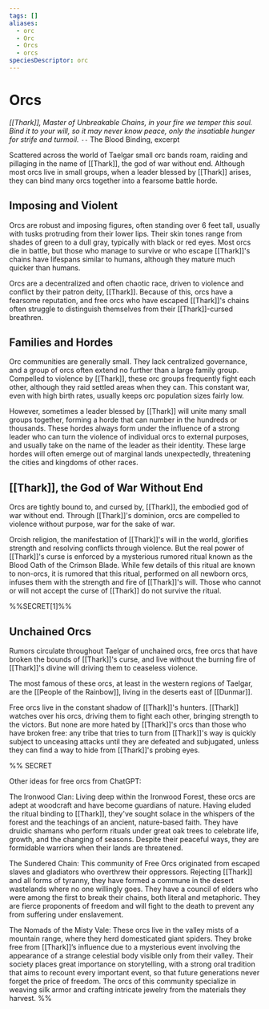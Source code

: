 ```yaml
---
tags: []
aliases:
  - orc
  - Orc
  - Orcs
  - orcs
speciesDescriptor: orc
---
```

# Orcs

*[[Thark]], Master of Unbreakable Chains, in your fire we temper this soul. Bind it to your will, so it may never know peace, only the insatiable hunger for strife and turmoil.*
`--` The Blood Binding, excerpt

Scattered across the world of Taelgar small orc bands roam, raiding and pillaging in the name of [[Thark]], the god of war without end. Although most orcs live in small groups, when a leader blessed by [[Thark]] arises, they can bind many orcs together into a fearsome battle horde. 
## Imposing and Violent
Orcs are robust and imposing figures, often standing over 6 feet tall, usually with tusks protruding from their lower lips. Their skin tones range from shades of green to a dull gray, typically with black or red eyes. Most orcs die in battle, but those who manage to survive or who escape [[Thark]]'s chains have lifespans similar to humans, although they mature much quicker than humans. 

Orcs are a decentralized and often chaotic race, driven to violence and conflict by their patron deity, [[Thark]]. Because of this, orcs have a fearsome reputation, and free orcs who have escaped [[Thark]]'s chains often struggle to distinguish themselves from their [[Thark]]-cursed breathren.
## Families and Hordes
Orc communities are generally small. They lack centralized governance, and a group of orcs often extend no further than a large family group. Compelled to violence by [[Thark]], these orc groups frequently fight each other, although they raid settled areas when they can. This constant war, even with high birth rates, usually keeps orc population sizes fairly low. 

However, sometimes a leader blessed by [[Thark]] will unite many small groups together, forming a horde that can number in the hundreds or thousands. These hordes always form under the influence of a strong leader who can turn the violence of individual orcs to external purposes, and usually take on the name of the leader as their identity. These large hordes will often emerge out of marginal lands unexpectedly, threatening the cities and kingdoms of other races. 
## [[Thark]], the God of War Without End
Orcs are tightly bound to, and cursed by, [[Thark]], the embodied god of war without end. Through [[Thark]]'s dominion, orcs are compelled to violence without purpose, war for the sake of war. 

Orcish religion, the manifestation of [[Thark]]'s will in the world, glorifies strength and resolving conflicts through violence. But the real power of [[Thark]]'s curse is enforced by a mysterious rumored ritual known as the Blood Oath of the Crimson Blade. While few details of this ritual are known to non-orcs, it is rumored that this ritual, performed on all newborn orcs, infuses them with the strength and fire of [[Thark]]'s will. Those who cannot or will not accept the curse of [[Thark]] do not survive the ritual. 

%%SECRET[1]%%

## Unchained Orcs

Rumors circulate throughout Taelgar of unchained orcs, free orcs that have broken the bounds of [[Thark]]'s curse, and live without the burning fire of [[Thark]]'s divine will driving them to ceaseless violence.

The most famous of these orcs, at least in the western regions of Taelgar, are the [[People of the Rainbow]], living in the deserts east of [[Dunmar]]. 

Free orcs live in the constant shadow of [[Thark]]'s hunters. [[Thark]] watches over his orcs, driving them to fight each other, bringing strength to the victors. But none are more hated by [[Thark]]'s orcs than those who have broken free: any tribe that tries to turn from [[Thark]]'s way is quickly subject to unceasing attacks until they are defeated and subjugated, unless they can find a way to hide from [[Thark]]'s probing eyes. 

%% SECRET

Other ideas for free orcs from ChatGPT:

The Ironwood Clan: Living deep within the Ironwood Forest, these orcs are adept at woodcraft and have become guardians of nature. Having eluded the ritual binding to [[Thark]], they've sought solace in the whispers of the forest and the teachings of an ancient, nature-based faith. They have druidic shamans who perform rituals under great oak trees to celebrate life, growth, and the changing of seasons. Despite their peaceful ways, they are formidable warriors when their lands are threatened.

The Sundered Chain: This community of Free Orcs originated from escaped slaves and gladiators who overthrew their oppressors. Rejecting [[Thark]] and all forms of tyranny, they have formed a commune in the desert wastelands where no one willingly goes. They have a council of elders who were among the first to break their chains, both literal and metaphoric. They are fierce proponents of freedom and will fight to the death to prevent any from suffering under enslavement.

The Nomads of the Misty Vale: These orcs live in the valley mists of a mountain range, where they herd domesticated giant spiders. They broke free from [[Thark]]’s influence due to a mysterious event involving the appearance of a strange celestial body visible only from their valley. Their society places great importance on storytelling, with a strong oral tradition that aims to recount every important event, so that future generations never forget the price of freedom. The orcs of this community specialize in weaving silk armor and crafting intricate jewelry from the materials they harvest.
%%

